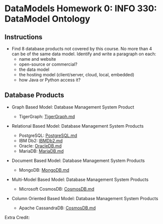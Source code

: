 # DataModels Homework 0: INFO 330: DataModel Ontology

## Instructions
* Find 8 database products not covered by this course. No more than 4 can be of the same data model. Identify and write a paragraph on each:
    * name and website
    * open-source or commercial?
    * the data model
    * the hosting model (client/server, cloud, local, embedded)
    * how Java or Python access it?

## Database Products

* Graph Based Model: Database Management System Product
    * TigerGraph: [TigerGraph.md](TigerGraph.md)

* Relational Based Model: Database Management System Products
    * PostgreSQL: [PostgreSQL.md](PostgreSQL.md)
    * IBM Db2: [IBMDb2.md](IBMDb2.md)
    * Oracle: [OracleDB.md](OracleDB.md)
    * MariaDB: [MariaDB.md](MariaDB.md)

* Document Based Model: Database Management System Products 
    * MongoDB: [MongoDB.md](MongoDB.md)

* Multi-Model Based Model: Database Management System Products 
    * Microsoft CosmosDB: [CosmosDB.md](CosmosDB.md)

* Column Oriented Based Model: Database Management System Products 
    * Apache CassandraDB: [CosmosDB.md](CassandraDB.md)


Extra Credit: 

